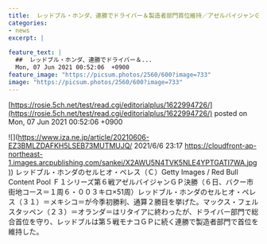 ```yaml
---
title:  レッドブル・ホンダ、連勝でドライバー＆製造者部門首位維持／アゼルバイジャンＧＰ  
categories:
- news
excerpt: |
  
feature_text: |
  ##  レッドブル・ホンダ、連勝でドライバー＆...
  Mon, 07 Jun 2021 00:52:06  +0900
feature_image: "https://picsum.photos/2560/600?image=733"
image: "https://picsum.photos/2560/600?image=733"
---
```


[https://rosie.5ch.net/test/read.cgi/editorialplus/1622994726/](https://rosie.5ch.net/test/read.cgi/editorialplus/1622994726/)
posted on Mon, 07 Jun 2021 00:52:06  +0900

<!--more-->

![](https://www.iza.ne.jp/article/20210606-EZ3BMLZDAFKH5LSEB73MUTMUJQ/ 2021/6/6 23:17 [https://cloudfront-ap-northeast-1.images.arcpublishing.com/sankei/X2AWU5N4TVK5NLE4YPTGATI7WA.jpg)](https://cloudfront-ap-northeast-1.images.arcpublishing.com/sankei/X2AWU5N4TVK5NLE4YPTGATI7WA.jpg)) レッドブル・ホンダのセルヒオ・ペレス（Ｃ）Getty Images / Red Bull Content Pool Ｆ１シリーズ第６戦アゼルバイジャンＧＰ決勝（６日、バクー市街地コース＝１周６・００３キロ×51周）レッドブル・ホンダのセルヒオ・ペレス（３１）＝メキシコ＝が今季初勝利、通算２勝目を挙げた。マックス・フェルスタッペン（２３）＝オランダ＝はリタイアに終わったが、ドライバー部門で総合首位を守り、レッドブルは第５戦モナコＧＰに続く連勝で製造者部門で首位を維持した。
